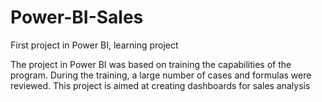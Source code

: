# Power-BI-Sales
First project in Power BI, learning project

The project in Power BI was based on training the capabilities of the program. During the training, a large number of cases and formulas were reviewed. This project is aimed at creating dashboards for sales analysis
